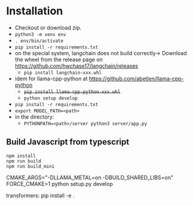 # Installation

- Checkout or download zip.
- `python3 -m venv env`
- `. env/bin/activate`
- `pip install -r requirements.txt`
- on the special system, langchain does not build correctly-> Download the wheel from the release page on https://github.com/hwchase17/langchain/releases
  - `pip install langchain-xxx.whl`
- idem for llama-cpp-python at https://github.com/abetlen/llama-cpp-python
  - ~~`pip install llama-cpp-python-xxx.whl`~~
  - `python setup develop`
- `pip install -r requirements.txt`
- `export MODEL_PATH=<path>`
- in the directory: 
  - `PYTHONPATH=<path>/server python3 server/app.py` 

## Build Javascript from typescript
```
npm install
npm run build
npm run build_mini
```





CMAKE_ARGS="-DLLAMA_METAL=on -DBUILD_SHARED_LIBS=on" FORCE_CMAKE=1 python setup.py develop

transformers:  pip install -e .
